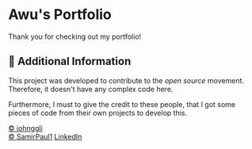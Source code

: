 # Awu's Portfolio
Thank you for checking out my portfolio!


## 📑 Additional Information
This project was developed to contribute to the *open source* movement. Therefore, it doesn't have any complex code here.

Furthermore, I must to give the credit to these people, that I got some pieces of code from their own projects to develop this.

[©️ johnggli](https://github.com/johnggli/linktree) <br>
[©️ SamirPaul1](https://github.com/SamirPaul1/links)
[LinkedIn](linkedin.com/in/vitor-silva-de-antoni/)
